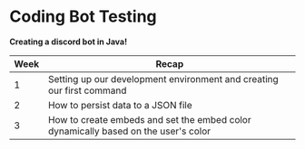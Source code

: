 # Coding Bot Testing

**Creating a discord bot in Java!**

| Week | Recap                                                                |
| --- |----------------------------------------------------------------------|
| 1 | Setting up our development environment and creating our first command |
| 2| How to persist data to a JSON file                                   |
| 3| How to create embeds and set the embed color dynamically based on the user's color |


